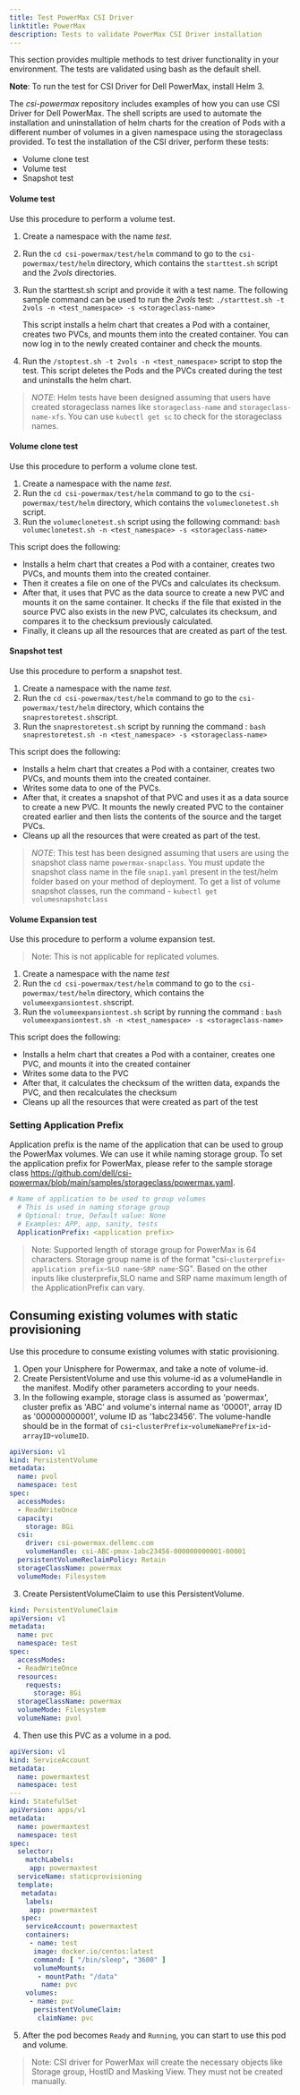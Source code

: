 ```yaml
---
title: Test PowerMax CSI Driver
linktitle: PowerMax
description: Tests to validate PowerMax CSI Driver installation
---
```


This section provides multiple methods to test driver functionality in your environment. The tests are validated using bash as the default shell.

**Note**: To run the test for CSI Driver for Dell PowerMax, install Helm 3.

The _csi-powermax_ repository includes examples of how you can use CSI Driver for Dell PowerMax. The shell scripts are used to automate the installation and uninstallation of helm charts for the creation of Pods with a different number of volumes in a given namespace using the storageclass provided. To test the installation of the CSI driver, perform these tests:
- Volume clone test
- Volume test
- Snapshot test

#### Volume test

Use this procedure to perform a volume test.

1. Create a namespace with the name _test_.
2. Run the `cd csi-powermax/test/helm` command to go to the `csi-powermax/test/helm` directory, which contains the `starttest.sh` script and the _2vols_ directories.
3. Run the starttest.sh script and provide it with a test name. The following sample command can be used to run the _2vols_ test: `./starttest.sh -t 2vols -n <test_namespace> -s <storageclass-name>`

    This script installs a helm chart that creates a Pod with a container, creates two PVCs, and mounts them into the created container. You can now log in to the newly created container and check the mounts.
4. Run the `/stoptest.sh -t 2vols -n <test_namespace>` script to stop the test. This script deletes the Pods and the PVCs created during the test and uninstalls the helm chart.

>*NOTE*: Helm tests have been designed assuming that users have created storageclass names like `storageclass-name` and `storageclass-name-xfs`. You can use `kubectl get sc` to check for the storageclass names.

#### Volume clone test

Use this procedure to perform a volume clone test.

1. Create a namespace with the name _test_.
2. Run the `cd csi-powermax/test/helm` command to go to the `csi-powermax/test/helm` directory, which contains the `volumeclonetest.sh` script.
3. Run the `volumeclonetest.sh` script using the following command: `bash volumeclonetest.sh -n <test_namespace> -s <storageclass-name>`

This script does the following:
- Installs a helm chart that creates a Pod with a container, creates two PVCs, and mounts them into the created container.
- Then it creates a file on one of the PVCs and calculates its checksum.
- After that, it uses that PVC as the data source to create a new PVC and mounts it on the same container. It checks if the file that existed in the source PVC also exists in the new PVC, calculates its checksum, and compares it to the checksum previously calculated.
- Finally, it cleans up all the resources that are created as part of the test.


#### Snapshot test

Use this procedure to perform a snapshot test.

1. Create a namespace with the name _test_.
2. Run the `cd csi-powermax/test/helm` command to go to the `csi-powermax/test/helm` directory, which contains the `snaprestoretest.sh`script.
3. Run the `snaprestoretest.sh` script by running the command : `bash snaprestoretest.sh -n <test_namespace> -s <storageclass-name>`
  
  This script does the following:
  - Installs a helm chart that creates a Pod with a container, creates two PVCs, and mounts them into the created container.
  - Writes some data to one of the PVCs.
  - After that, it creates a snapshot of that PVC and uses it as a data source to create a new PVC. It mounts the newly created PVC to the container created earlier and then lists the contents of the source and the target PVCs.
  - Cleans up all the resources that were created as part of the test.

>*NOTE*: This test has been designed assuming that users are using the snapshot class name `powermax-snapclass`. You must update the snapshot class name in the file `snap1.yaml` present in the test/helm folder based on your method of deployment. To get a list of volume snapshot classes, run the command - `kubectl get volumesnapshotclass`

#### Volume Expansion test

Use this procedure to perform a volume expansion test.

>Note: This is not applicable for replicated volumes.

1. Create a namespace with the name _test_
2. Run the `cd csi-powermax/test/helm` command to go to the `csi-powermax/test/helm` directory, which contains the `volumeexpansiontest.sh`script.
3. Run the `volumeexpansiontest.sh` script by running the command : `bash volumeexpansiontest.sh -n <test_namespace> -s <storageclass-name>`

  This script does the following:
  - Installs a helm chart that creates a Pod with a container, creates one PVC, and mounts it into the created container
  - Writes some data to the PVC
  - After that, it calculates the checksum of the written data, expands the PVC, and then recalculates the checksum
  - Cleans up all the resources that were created as part of the test

### Setting Application Prefix 

Application prefix is the name of the application that can be used to group the PowerMax volumes. We can use it while naming storage group. To set the application prefix for PowerMax, please refer to the sample storage class https://github.com/dell/csi-powermax/blob/main/samples/storageclass/powermax.yaml.

```yaml
# Name of application to be used to group volumes
  # This is used in naming storage group
  # Optional: true, Default value: None
  # Examples: APP, app, sanity, tests
  ApplicationPrefix: <application prefix>  
```
>Note: Supported length of storage group for PowerMax is 64 characters. Storage group name is of the format "csi-`clusterprefix`-`application prefix`-`SLO name`-`SRP name`-SG". Based on the other inputs like clusterprefix,SLO name and SRP name maximum length of the ApplicationPrefix can vary.

## Consuming existing volumes with static provisioning

Use this procedure to consume existing volumes with static provisioning.

1. Open your Unisphere for Powermax, and take a note of volume-id.
2. Create PersistentVolume and use this volume-id as a volumeHandle in the manifest. Modify other parameters according to your needs.
3. In the following example, storage class is assumed as 'powermax', cluster prefix as 'ABC' and volume's internal name as '00001', array ID as '000000000001', volume ID as '1abc23456'. The volume-handle should be in the format of `csi`-`clusterPrefix`-`volumeNamePrefix`-`id`-`arrayID`-`volumeID`.

```yaml
apiVersion: v1
kind: PersistentVolume
metadata:
  name: pvol
  namespace: test  
spec:
  accessModes:
  - ReadWriteOnce
  capacity:
    storage: 8Gi
  csi:
    driver: csi-powermax.dellemc.com
    volumeHandle: csi-ABC-pmax-1abc23456-000000000001-00001
  persistentVolumeReclaimPolicy: Retain
  storageClassName: powermax
  volumeMode: Filesystem
```

3. Create PersistentVolumeClaim to use this PersistentVolume.

```yaml
kind: PersistentVolumeClaim
apiVersion: v1
metadata:
  name: pvc
  namespace: test
spec:
  accessModes:
  - ReadWriteOnce
  resources:
    requests:
      storage: 8Gi
  storageClassName: powermax
  volumeMode: Filesystem
  volumeName: pvol         
```

4. Then use this PVC as a volume in a pod.

```yaml
apiVersion: v1
kind: ServiceAccount
metadata:
  name: powermaxtest
  namespace: test
---
kind: StatefulSet
apiVersion: apps/v1
metadata:
  name: powermaxtest
  namespace: test
spec:
  selector:
    matchLabels:
     app: powermaxtest
  serviceName: staticprovisioning
  template:
   metadata:
    labels:
     app: powermaxtest
   spec:
    serviceAccount: powermaxtest
    containers:
     - name: test 
      image: docker.io/centos:latest
      command: [ "/bin/sleep", "3600" ]
      volumeMounts:
       - mountPath: "/data"
        name: pvc
    volumes:
     - name: pvc
      persistentVolumeClaim:
       claimName: pvc
```

5. After the pod becomes `Ready` and `Running`, you can start to use this pod and volume.

>Note: CSI driver for PowerMax will create the necessary objects like Storage group, HostID and Masking View. They must not be created manually.
